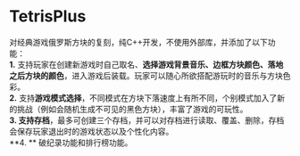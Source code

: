 # TetrisPlus
对经典游戏俄罗斯方块的复刻，纯C++开发，不使用外部库，并添加了以下功能：  
**1.** 支持玩家在创建新游戏时自己取名、**选择游戏背景音乐、边框方块颜色、落地之后方块的颜色**，进入游戏后装载。玩家可以随心所欲搭配游玩时的音乐与方块色彩。  
**2.** 支持**游戏模式选择**，不同模式在方块下落速度上有所不同，个别模式加入了新的挑战（例如会随机生成不可见的黑色方块），丰富了游戏的可玩性。  
**3. **支持**存档**，最多可创建三个存档，并可以对存档进行读取、覆盖、删除，存档会保存玩家退出时的游戏状态以及个性化内容。  
**4. ** 破纪录功能和排行榜功能。  
